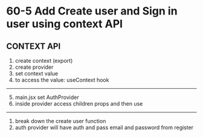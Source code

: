 # 60-5 Add Create user and Sign in user using context API

## CONTEXT API

1. create context (export)
2. create provider
3. set context value
4. to access the value: useContext hook

<hr />

5. main.jsx set AuthProvider
6. inside provider access children props and then use

<hr />

1. break down the create user function 
2. auth provider will have auth and pass email and password from register